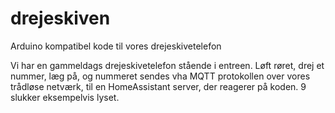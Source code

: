 # drejeskiven
Arduino kompatibel kode til vores drejeskivetelefon

Vi har en gammeldags drejeskivetelefon stående i entreen. Løft røret, drej et nummer, læg på, og nummeret sendes vha MQTT protokollen over vores trådløse netværk, til en HomeAssistant server, der reagerer på koden. 9 slukker eksempelvis lyset.
